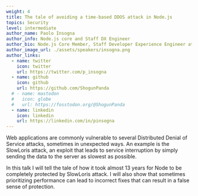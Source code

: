 ```yaml
---
weight: 4
title: The tale of avoiding a time-based DDOS attack in Node.js
topics: Security
level: intermediate
author_name: Paolo Insogna
author_info: Node.js core and Staff DX Engineer
author_bio: Node.js Core Member, Staff Developer Experience Engineer at NearForm, Co-founder and Principal Architect at OramaSearch, Polyglot Developer. RPG and LARP addicted and nerd on lot more. Surrounded by lovely chubby cats.
author_image_url: ./assets/speakers/insogna.png
author_links: 
  - name: twitter
    icon: twitter
    url: https://twitter.com/p_insogna
  - name: github
    icon: github
    url: https://github.com/ShogunPanda
  # - name: mastodon
  #   icon: globe
  #   url: https://fosstodon.org/@ShogunPanda
  - name: linkedin
    icon: linkedin
    url: https://linkedin.com/in/pinsogna
---
```


Web applications are commonly vulnerable to several Distributed Denial of Service attacks, sometimes in unexpected ways. An example is the SlowLoris attack, an exploit that leads to service interruption by simply sending the data to the server as slowest as possible.

In this talk I will tell the tale of how it took almost 13 years for Node to be completely protected by SlowLoris attack. I will also show that sometimes prioritizing performance can lead to incorrect fixes that can result in a false sense of protection.